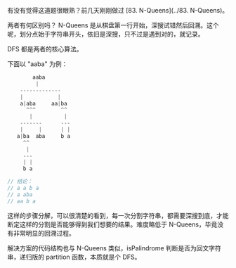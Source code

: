 有没有觉得这道题很眼熟？前几天刚刚做过 [83. N-Queens](../83. N-Queens)。

两者有何区别吗？ N-Queens 是从棋盘第一行开始，深搜试错然后回溯。这个呢，划分点始于字符串开头，依旧是深搜，只不过是遇到对的，就记录。

DFS 都是两者的核心算法。

下面以 "aaba" 为例：

```cpp
        aaba
         |
    -------------
    |           |
    a|aba     aa|ba
      ^^^        ^^
       |          |
    -------      ---
    |     |      | |
   a|ba  aba     b a
     ^^
      |
     ---
     | |
     b a  

// 结论：
// a a b a
// a aba
// aa b a
```

这样的步骤分解，可以很清楚的看到，每一次分割字符串，都需要深搜到底，才能断定这样的分割是否能够得到我们想要的结果。难度略低于 N-Queens，毕竟没有非常明显的回溯过程。

解决方案的代码结构也与 N-Queens 类似，isPalindrome 判断是否为回文字符串，递归版的 partition 函数，本质就是个 DFS。
